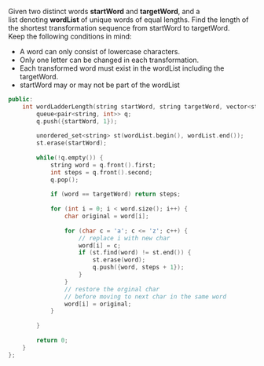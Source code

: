 Given two distinct words **startWord** and **targetWord**, and a list denoting **wordList** of unique words of equal lengths. Find the length of the shortest transformation sequence from startWord to targetWord.  
Keep the following conditions in mind:

- A word can only consist of lowercase characters.
- Only one letter can be changed in each transformation.
- Each transformed word must exist in the wordList including the targetWord.
- startWord may or may not be part of the wordList

```cpp
public:
    int wordLadderLength(string startWord, string targetWord, vector<string>& wordList) {
        queue<pair<string, int>> q;
        q.push({startWord, 1});
        
        unordered_set<string> st(wordList.begin(), wordList.end());
        st.erase(startWord);
        
        while(!q.empty()) {
            string word = q.front().first;
            int steps = q.front().second;
            q.pop();
            
            if (word == targetWord) return steps;
            
            for (int i = 0; i < word.size(); i++) {
                char original = word[i];
                
                for (char c = 'a'; c <= 'z'; c++) {
                    // replace i with new char
                    word[i] = c;
                    if (st.find(word) != st.end()) {
                        st.erase(word);
                        q.push({word, steps + 1});
                    }
                }
                // restore the orginal char
                // before moving to next char in the same word
                word[i] = original;
            }
            
        }
        
        return 0;
    }
};
```
